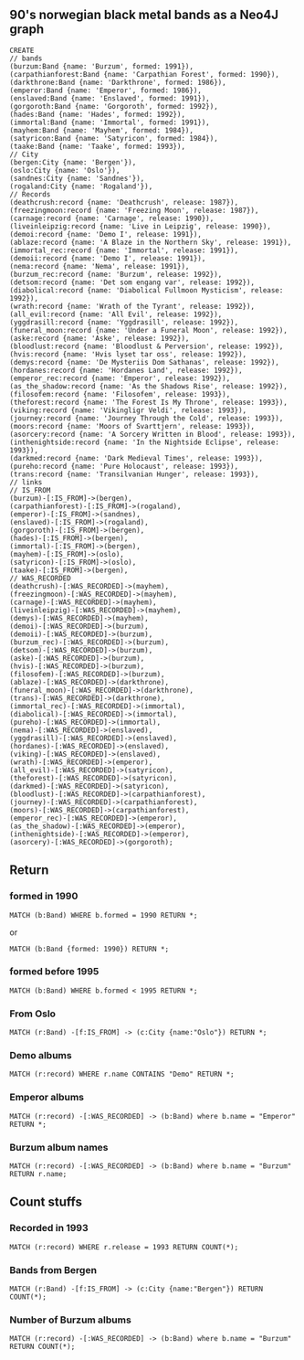 ## 90's norwegian black metal bands as a Neo4J graph

```
CREATE
// bands
(burzum:Band {name: 'Burzum', formed: 1991}),
(carpathianforest:Band {name: 'Carpathian Forest', formed: 1990}),
(darkthrone:Band {name: 'Darkthrone', formed: 1986}),
(emperor:Band {name: 'Emperor', formed: 1986}),
(enslaved:Band {name: 'Enslaved', formed: 1991}),
(gorgoroth:Band {name: 'Gorgoroth', formed: 1992}),
(hades:Band {name: 'Hades', formed: 1992}),
(immortal:Band {name: 'Immortal', formed: 1991}),
(mayhem:Band {name: 'Mayhem', formed: 1984}),
(satyricon:Band {name: 'Satyricon', formed: 1984}),
(taake:Band {name: 'Taake', formed: 1993}),
// City
(bergen:City {name: 'Bergen'}),
(oslo:City {name: 'Oslo'}),
(sandnes:City {name: 'Sandnes'}),
(rogaland:City {name: 'Rogaland'}),
// Records
(deathcrush:record {name: 'Deathcrush', release: 1987}),
(freezingmoon:record {name: 'Freezing Moon', release: 1987}),
(carnage:record {name: 'Carnage', release: 1990}),
(liveinleipzig:record {name: 'Live in Leipzig', release: 1990}),
(demoi:record {name: 'Demo I', release: 1991}),
(ablaze:record {name: 'A Blaze in the Northern Sky', release: 1991}),
(immortal_rec:record {name: 'Immortal', release: 1991}),
(demoii:record {name: 'Demo I', release: 1991}),
(nema:record {name: 'Nema', release: 1991}),
(burzum_rec:record {name: 'Burzum', release: 1992}),
(detsom:record {name: 'Det som engang var', release: 1992}),
(diabolical:record {name: 'Diabolical Fullmoon Mysticism', release: 1992}),
(wrath:record {name: 'Wrath of the Tyrant', release: 1992}),
(all_evil:record {name: 'All Evil', release: 1992}),
(yggdrasill:record {name: 'Yggdrasill', release: 1992}),
(funeral_moon:record {name: 'Under a Funeral Moon', release: 1992}),
(aske:record {name: 'Aske', release: 1992}),
(bloodlust:record {name: 'Bloodlust & Perversion', release: 1992}),
(hvis:record {name: 'Hvis lyset tar oss', release: 1992}),
(demys:record {name: 'De Mysteriis Dom Sathanas', release: 1992}),
(hordanes:record {name: 'Hordanes Land', release: 1992}),
(emperor_rec:record {name: 'Emperor', release: 1992}),
(as_the_shadow:record {name: 'As the Shadows Rise', release: 1992}),
(filosofem:record {name: 'Filosofem', release: 1993}),
(theforest:record {name: 'The Forest Is My Throne', release: 1993}),
(viking:record {name: 'Vikingligr Veldi', release: 1993}),
(journey:record {name: 'Journey Through the Cold', release: 1993}),
(moors:record {name: 'Moors of Svarttjern', release: 1993}),
(asorcery:record {name: 'A Sorcery Written in Blood', release: 1993}),
(inthenightside:record {name: 'In the Nightside Eclipse', release: 1993}),
(darkmed:record {name: 'Dark Medieval Times', release: 1993}),
(pureho:record {name: 'Pure Holocaust', release: 1993}),
(trans:record {name: 'Transilvanian Hunger', release: 1993}),
// links
// IS_FROM
(burzum)-[:IS_FROM]->(bergen),
(carpathianforest)-[:IS_FROM]->(rogaland),
(emperor)-[:IS_FROM]->(sandnes),
(enslaved)-[:IS_FROM]->(rogaland),
(gorgoroth)-[:IS_FROM]->(bergen),
(hades)-[:IS_FROM]->(bergen),
(immortal)-[:IS_FROM]->(bergen),
(mayhem)-[:IS_FROM]->(oslo),
(satyricon)-[:IS_FROM]->(oslo),
(taake)-[:IS_FROM]->(bergen), 
// WAS_RECORDED
(deathcrush)-[:WAS_RECORDED]->(mayhem),
(freezingmoon)-[:WAS_RECORDED]->(mayhem),
(carnage)-[:WAS_RECORDED]->(mayhem),
(liveinleipzig)-[:WAS_RECORDED]->(mayhem),
(demys)-[:WAS_RECORDED]->(mayhem),
(demoi)-[:WAS_RECORDED]->(burzum),
(demoii)-[:WAS_RECORDED]->(burzum),
(burzum_rec)-[:WAS_RECORDED]->(burzum),
(detsom)-[:WAS_RECORDED]->(burzum),
(aske)-[:WAS_RECORDED]->(burzum),
(hvis)-[:WAS_RECORDED]->(burzum),
(filosofem)-[:WAS_RECORDED]->(burzum),
(ablaze)-[:WAS_RECORDED]->(darkthrone),
(funeral_moon)-[:WAS_RECORDED]->(darkthrone),
(trans)-[:WAS_RECORDED]->(darkthrone),
(immortal_rec)-[:WAS_RECORDED]->(immortal),
(diabolical)-[:WAS_RECORDED]->(immortal),
(pureho)-[:WAS_RECORDED]->(immortal),
(nema)-[:WAS_RECORDED]->(enslaved),
(yggdrasill)-[:WAS_RECORDED]->(enslaved),
(hordanes)-[:WAS_RECORDED]->(enslaved),
(viking)-[:WAS_RECORDED]->(enslaved),
(wrath)-[:WAS_RECORDED]->(emperor),
(all_evil)-[:WAS_RECORDED]->(satyricon),
(theforest)-[:WAS_RECORDED]->(satyricon),
(darkmed)-[:WAS_RECORDED]->(satyricon),
(bloodlust)-[:WAS_RECORDED]->(carpathianforest),
(journey)-[:WAS_RECORDED]->(carpathianforest),
(moors)-[:WAS_RECORDED]->(carpathianforest),
(emperor_rec)-[:WAS_RECORDED]->(emperor),
(as_the_shadow)-[:WAS_RECORDED]->(emperor),
(inthenightside)-[:WAS_RECORDED]->(emperor),
(asorcery)-[:WAS_RECORDED]->(gorgoroth);
```

## Return 

### formed in 1990 

`MATCH (b:Band) WHERE b.formed = 1990 RETURN *;` 

or

`MATCH (b:Band {formed: 1990}) RETURN *;` 

### formed before 1995

`MATCH (b:Band) WHERE b.formed < 1995 RETURN *;`

### From Oslo

`MATCH (r:Band) -[f:IS_FROM] -> (c:City {name:"Oslo"}) RETURN *;`

### Demo albums 

`MATCH (r:record) WHERE r.name CONTAINS "Demo" RETURN *;`

### Emperor albums

`MATCH (r:record) -[:WAS_RECORDED] -> (b:Band) where b.name = "Emperor" RETURN *;`

### Burzum album names 

`MATCH (r:record) -[:WAS_RECORDED] -> (b:Band) where b.name = "Burzum" RETURN r.name;`

## Count stuffs

### Recorded in 1993

`MATCH (r:record) WHERE r.release = 1993 RETURN COUNT(*);`

### Bands from Bergen

`MATCH (r:Band) -[f:IS_FROM] -> (c:City {name:"Bergen"}) RETURN COUNT(*);`

### Number of Burzum albums

`MATCH (r:record) -[:WAS_RECORDED] -> (b:Band) where b.name = "Burzum" RETURN COUNT(*);`
